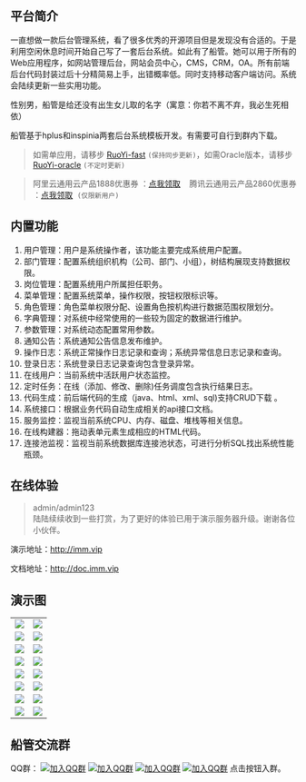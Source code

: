 ## 平台简介

一直想做一款后台管理系统，看了很多优秀的开源项目但是发现没有合适的。于是利用空闲休息时间开始自己写了一套后台系统。如此有了船管。她可以用于所有的Web应用程序，如网站管理后台，网站会员中心，CMS，CRM，OA。所有前端后台代码封装过后十分精简易上手，出错概率低。同时支持移动客户端访问。系统会陆续更新一些实用功能。

性别男，船管是给还没有出生女儿取的名字（寓意：你若不离不弃，我必生死相依）

船管基于hplus和inspinia两套后台系统模板开发。有需要可自行到群内下载。

> 如需单应用，请移步 [RuoYi-fast](https://gitee.com/y_project/RuoYi-fast)  `(保持同步更新)`，如需Oracle版本，请移步 [RuoYi-oracle](http://doc.imm.vip/#/standard/xmkz)  `(不定时更新)`

> 阿里云通用云产品1888优惠券 ：[点我领取](https://promotion.aliyun.com/ntms/yunparter/invite.html?userCode=brki8iof)&nbsp;&nbsp;&nbsp;&nbsp;腾讯云通用云产品2860优惠券 ：[点我领取](https://cloud.tencent.com/redirect.php?redirect=1025&cps_key=198c8df2ed259157187173bc7f4f32fd&from=console)&nbsp;&nbsp;`(仅限新用户)`

## 内置功能

1.  用户管理：用户是系统操作者，该功能主要完成系统用户配置。
2.  部门管理：配置系统组织机构（公司、部门、小组），树结构展现支持数据权限。
3.  岗位管理：配置系统用户所属担任职务。
4.  菜单管理：配置系统菜单，操作权限，按钮权限标识等。
5.  角色管理：角色菜单权限分配、设置角色按机构进行数据范围权限划分。
6.  字典管理：对系统中经常使用的一些较为固定的数据进行维护。
7.  参数管理：对系统动态配置常用参数。
8.  通知公告：系统通知公告信息发布维护。
9.  操作日志：系统正常操作日志记录和查询；系统异常信息日志记录和查询。
10. 登录日志：系统登录日志记录查询包含登录异常。
11. 在线用户：当前系统中活跃用户状态监控。
12. 定时任务：在线（添加、修改、删除)任务调度包含执行结果日志。
13. 代码生成：前后端代码的生成（java、html、xml、sql)支持CRUD下载 。
14. 系统接口：根据业务代码自动生成相关的api接口文档。
15. 服务监控：监视当前系统CPU、内存、磁盘、堆栈等相关信息。
16. 在线构建器：拖动表单元素生成相应的HTML代码。
17. 连接池监视：监视当前系统数据库连接池状态，可进行分析SQL找出系统性能瓶颈。
## 在线体验
> admin/admin123  
> 陆陆续续收到一些打赏，为了更好的体验已用于演示服务器升级。谢谢各位小伙伴。

演示地址：http://imm.vip  

文档地址：http://doc.imm.vip

## 演示图

<table>
    <tr>
        <td><img src="https://oscimg.oschina.net/oscnet/25b5e333768d013d45a990c152dbe4d9d6e.jpg"/></td>
        <td><img src="https://oscimg.oschina.net/oscnet/5ac52ccc07a59f12205948c9408791f5c5b.jpg"/></td>
    </tr>
    <tr>
        <td><img src="https://oscimg.oschina.net/oscnet/66f8b5b24720dabe0e11ae84bd1ad4b038e.jpg"/></td>
        <td><img src="https://oscimg.oschina.net/oscnet/a46f34786bc9fc400697b6f3677be5bb3f0.jpg"/></td>
    </tr>
    <tr>
        <td><img src="https://oscimg.oschina.net/oscnet/6010201b078dbc9e1d8c09c6a3e53f4344c.jpg"/></td>
        <td><img src="https://oscimg.oschina.net/oscnet/058928ad3a6e6de67b43d62d42dbf071355.jpg"/></td>
    </tr>
	<tr>
        <td><img src="https://oscimg.oschina.net/oscnet/21acdcade5e306f2c5d7ae26993b4e6bd06.jpg"/></td>
        <td><img src="https://oscimg.oschina.net/oscnet/ad5ea3c4c2ea2e91d1f05f6cc384cbad2a1.jpg"/></td>
    </tr>	 
    <tr>
        <td><img src="https://oscimg.oschina.net/oscnet/6ca845cca1701fbf71881efe4f341c82f99.jpg"/></td>
        <td><img src="https://oscimg.oschina.net/oscnet/e3aeb8fff585594f6e947218e14f2806ea1.jpg"/></td>
    </tr>
	<tr>
        <td><img src="https://oscimg.oschina.net/oscnet/197ddc2fdffc27020f8624bd7ca1a971f61.jpg"/></td>
        <td><img src="https://oscimg.oschina.net/oscnet/a2dabea752d7d70aede20908dee0b419829.jpg"/></td>
    </tr>
	<tr>
        <td><img src="https://oscimg.oschina.net/oscnet/c5699c5726b5aebde71a37bb5163d840bc2.jpg"/></td>
        <td><img src="https://oscimg.oschina.net/oscnet/24740d59377e826d0d8664ebad66dc84abd.jpg"/></td>
    </tr>
	<tr>
        <td><img src="https://oscimg.oschina.net/oscnet/bbe7fe1048d29217ba73bd3ed88d6743b55.jpg"/></td>
        <td><img src="https://oscimg.oschina.net/oscnet/5f3d39a141f21f81b90536f391b8408f1fa.jpg"/></td>
    </tr>
</table>


## 船管交流群

QQ群： [![加入QQ群](https://img.shields.io/badge/已满-1389287-blue.svg)](https://jq.qq.com/?_wv=1027&k=5HBAaYN)  [![加入QQ群](https://img.shields.io/badge/已满-1679294-blue.svg)](https://jq.qq.com/?_wv=1027&k=5cHeRVW)  [![加入QQ群](https://img.shields.io/badge/已满-1529866-blue.svg)](https://jq.qq.com/?_wv=1027&k=53R0L5Z)  [![加入QQ群](https://img.shields.io/badge/1772718-blue.svg)](https://jq.qq.com/?_wv=1027&k=5g75dCU)  点击按钮入群。
